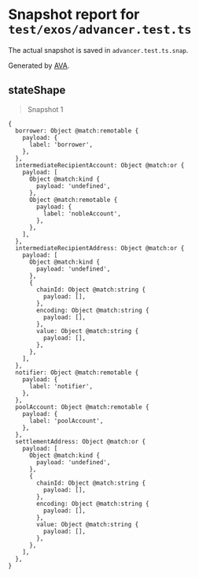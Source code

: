 # Snapshot report for `test/exos/advancer.test.ts`

The actual snapshot is saved in `advancer.test.ts.snap`.

Generated by [AVA](https://avajs.dev).

## stateShape

> Snapshot 1

    {
      borrower: Object @match:remotable {
        payload: {
          label: 'borrower',
        },
      },
      intermediateRecipientAccount: Object @match:or {
        payload: [
          Object @match:kind {
            payload: 'undefined',
          },
          Object @match:remotable {
            payload: {
              label: 'nobleAccount',
            },
          },
        ],
      },
      intermediateRecipientAddress: Object @match:or {
        payload: [
          Object @match:kind {
            payload: 'undefined',
          },
          {
            chainId: Object @match:string {
              payload: [],
            },
            encoding: Object @match:string {
              payload: [],
            },
            value: Object @match:string {
              payload: [],
            },
          },
        ],
      },
      notifier: Object @match:remotable {
        payload: {
          label: 'notifier',
        },
      },
      poolAccount: Object @match:remotable {
        payload: {
          label: 'poolAccount',
        },
      },
      settlementAddress: Object @match:or {
        payload: [
          Object @match:kind {
            payload: 'undefined',
          },
          {
            chainId: Object @match:string {
              payload: [],
            },
            encoding: Object @match:string {
              payload: [],
            },
            value: Object @match:string {
              payload: [],
            },
          },
        ],
      },
    }
